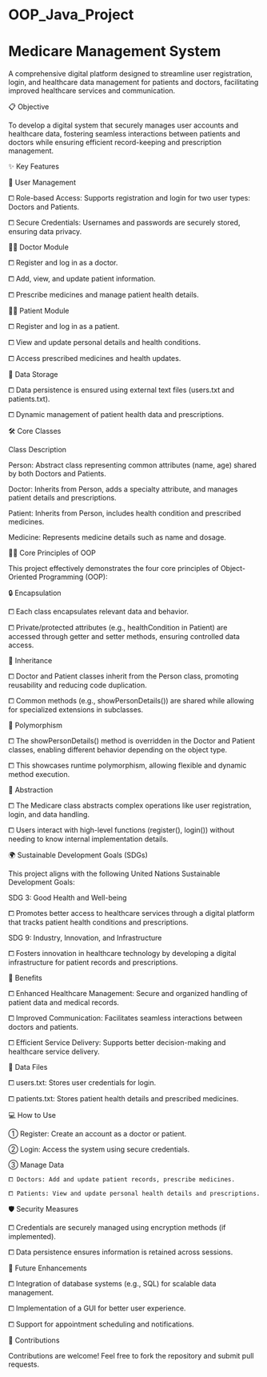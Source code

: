 # OOP_Java_Project

# Medicare Management System
A comprehensive digital platform designed to streamline user registration, login, and healthcare data management for patients and doctors, facilitating improved healthcare services and communication.

📋 Objective

To develop a digital system that securely manages user accounts and healthcare data, fostering seamless interactions between patients and doctors while ensuring efficient record-keeping and prescription management.

✨ Key Features

🔑 User Management

  ⧠ Role-based Access: Supports registration and login for two user types: Doctors and Patients.

  ⧠ Secure Credentials: Usernames and passwords are securely stored, ensuring data privacy.

👨‍⚕️ Doctor Module

  ⧠ Register and log in as a doctor.

  ⧠ Add, view, and update patient information.

  ⧠ Prescribe medicines and manage patient health details.

👩‍⚕️ Patient Module

  ⧠ Register and log in as a patient.

  ⧠ View and update personal details and health conditions.

  ⧠ Access prescribed medicines and health updates.

💾 Data Storage

  ⧠ Data persistence is ensured using external text files (users.txt and patients.txt).

  ⧠ Dynamic management of patient health data and prescriptions.


🛠️ Core Classes

Class	Description

Person:	Abstract class representing common attributes (name, age) shared by both Doctors and Patients.

Doctor:	Inherits from Person, adds a specialty attribute, and manages patient details and prescriptions.

Patient:	Inherits from Person, includes health condition and prescribed medicines.

Medicine:	Represents medicine details such as name and dosage.


🧑‍💻 Core Principles of OOP

This project effectively demonstrates the four core principles of Object-Oriented Programming (OOP):


🔒 Encapsulation

  ⧠ Each class encapsulates relevant data and behavior.

  ⧠ Private/protected attributes (e.g., healthCondition in Patient) are accessed through getter and setter methods, ensuring controlled data access.

🧬 Inheritance

  ⧠ Doctor and Patient classes inherit from the Person class, promoting reusability and reducing code duplication.

  ⧠ Common methods (e.g., showPersonDetails()) are shared while allowing for specialized extensions in subclasses.

🔄 Polymorphism

  ⧠ The showPersonDetails() method is overridden in the Doctor and Patient classes, enabling different behavior depending on the object type.

  ⧠ This showcases runtime polymorphism, allowing flexible and dynamic method execution.

🧩 Abstraction

  ⧠ The Medicare class abstracts complex operations like user registration, login, and data handling.

  ⧠ Users interact with high-level functions (register(), login()) without needing to know internal implementation details.


🌍 Sustainable Development Goals (SDGs)

This project aligns with the following United Nations Sustainable Development Goals:


SDG 3: Good Health and Well-being

  ⧠ Promotes better access to healthcare services through a digital platform that tracks patient health conditions and prescriptions.

SDG 9: Industry, Innovation, and Infrastructure

  ⧠ Fosters innovation in healthcare technology by developing a digital infrastructure for patient records and prescriptions.


🚀 Benefits

  ⧠ Enhanced Healthcare Management: Secure and organized handling of patient data and medical records.

  ⧠ Improved Communication: Facilitates seamless interactions between doctors and patients.

  ⧠ Efficient Service Delivery: Supports better decision-making and healthcare service delivery.


📂 Data Files

  ⧠ users.txt: Stores user credentials for login.

  ⧠ patients.txt: Stores patient health details and prescribed medicines.


💻 How to Use

  ① Register: Create an account as a doctor or patient.

  ② Login: Access the system using secure credentials.

  ③ Manage Data

    ⧠ Doctors: Add and update patient records, prescribe medicines.

    ⧠ Patients: View and update personal health details and prescriptions.


🛡️ Security Measures

  ⧠ Credentials are securely managed using encryption methods (if implemented).
  
  ⧠ Data persistence ensures information is retained across sessions.


🔧 Future Enhancements

  ⧠ Integration of database systems (e.g., SQL) for scalable data management.

  ⧠ Implementation of a GUI for better user experience.

  ⧠ Support for appointment scheduling and notifications.


🤝 Contributions

Contributions are welcome! Feel free to fork the repository and submit pull requests.
